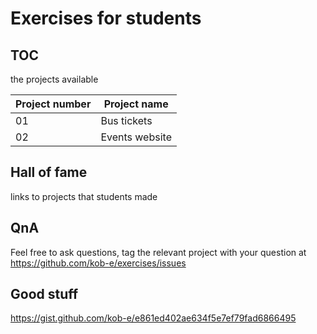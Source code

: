# Exercises for students

## TOC
the projects available

| Project number | Project name  |
| -------------  | ------------- |
| 01             | Bus tickets   |
| 02             | Events website|

## Hall of fame
links to projects that students made

## QnA
Feel free to ask questions, tag the relevant project with your question at https://github.com/kob-e/exercises/issues


## Good stuff
https://gist.github.com/kob-e/e861ed402ae634f5e7ef79fad6866495
